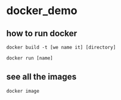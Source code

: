 # docker_demo

## how to run docker

`docker build -t [we name it] [directory]`

`docker run [name]`

## see all the images

`docker image `
